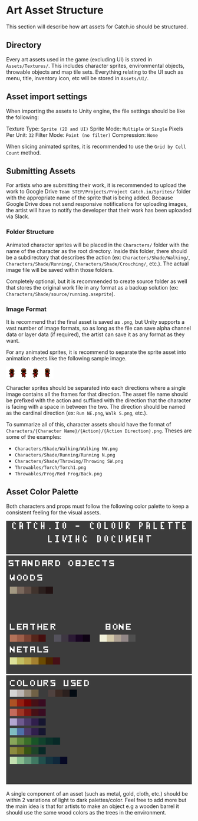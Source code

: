 # Art Asset Structure

This section will describe how art assets for Catch.io should be structured.

## Directory

Every art assets used in the game (excluding UI) is stored in `Assets/Textures/`.
This includes character sprites, environmental objects, throwable objects and map tile sets.
Everything relating to the UI such as menu, title, inventory icon, etc will be stored in `Assets/UI/`.

## Asset import settings

When importing the assets to Unity engine, the file settings should be like the following:

Texture Type: `Sprite (2D and UI)`
Sprite Mode: `Multiple` or `Single`
Pixels Per Unit: `32`
Filter Mode: `Point (no filter)`
Compression: `None`

When slicing animated sprites, it is recommended to use the `Grid by Cell Count` method.

## Submitting Assets

For artists who are submitting their work, it is recommended to upload the work to Google Drive `Team STEP/Projects/Project Catch.io/Sprites/` folder with the appropriate name of the sprite that is being added.
Because Google Drive does not send responsive notifications for uploading images, the artist will have to notify the developer that their work has been uploaded via Slack.

### Folder Structure

Animated character sprites will be placed in the `Characters/` folder with the name of the character as the root directory.
Inside this folder, there should be a subdirectory that describes the action (ex: `Characters/Shade/Walking/`, `Characters/Shade/Running/`, `Characters/Shade/Crouching/`, etc.).
The actual image file will be saved within those folders.

Completely optional, but it is recommended to create source folder as well that stores the original work file in any format as a backup solution (ex: `Characters/Shade/source/running.aseprite`).

### Image Format

It is recommend that the final asset is saved as `.png`, but Unity supports a vast number of image formats, so as long as the file can save alpha channel data or layer data (if required), the artist can save it as any format as they want.

For any animated sprites, it is recommend to separate the sprite asset into animation sheets like the following sample image.

![Sample character animation](images/SampleAnimation.png)

Character sprites should be separated into each directions where a single image contains all the frames for that direction.
The asset file name should be prefixed with the action and suffixed with the direction that the character is facing with a space in between the two.
The direction should be named as the cardinal direction (ex: `Run NE.png`, `Walk S.png`, etc.).

To summarize all of this, character assets should have the format of `Characters/{Character Name}/{Action}/{Action Direction}.png`.
Theses are some of the examples:

- `Characters/Shade/Walking/Walking NW.png`
- `Characters/Shade/Running/Running N.png`
- `Characters/Shade/Throwing/Throwing SW.png`
- `Throwables/Torch/Torch1.png`
- `Throwables/Frog/Red Frog/Back.png`

## Asset Color Palette

Both characters and props must follow the following color palette to keep a consistent feeling for the visual assets.

![Color Palette](images/ColorPallette.png)

A single component of an asset (such as metal, gold, cloth, etc.) should be within 2 variations of light to dark palettes/color.
Feel free to add more but the main idea is that for artists to make an object e.g a wooden barrel it should use the same wood colors as the trees in the environment.
